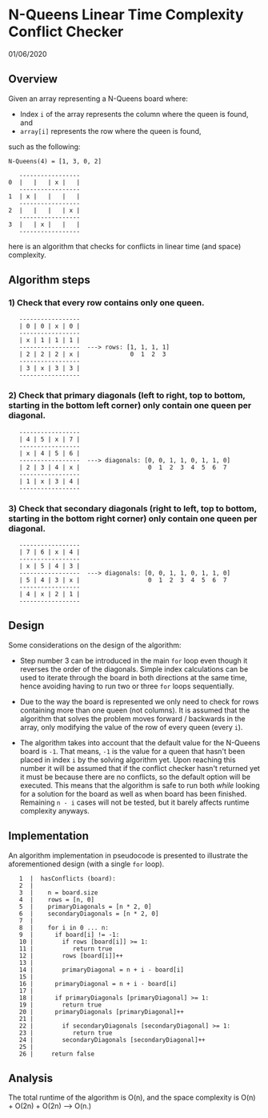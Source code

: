 # N-Queens Linear Time Complexity Conflict Checker
01/06/2020

## Overview
Given an array representing a N-Queens board where:

* Index `i` of the array represents the column where the queen is found, and
* `array[i]` represents the row where the queen is found,

such as the following:

```
N-Queens(4) = [1, 3, 0, 2]

   -----------------
0  |   |   | x |   |
   -----------------
1  | x |   |   |   |
   -----------------
2  |   |   |   | x |
   -----------------
3  |   | x |   |   |
   -----------------
```

here is an algorithm that checks for conflicts in linear time (and space) complexity.

## Algorithm steps

### 1) Check that every row contains only one queen.

```
   -----------------
   | 0 | 0 | x | 0 |
   -----------------
   | x | 1 | 1 | 1 |
   -----------------  ---> rows: [1, 1, 1, 1]
   | 2 | 2 | 2 | x |              0  1  2  3
   -----------------
   | 3 | x | 3 | 3 |
   -----------------
```

### 2) Check that primary diagonals (left to right, top to bottom, starting in the bottom left corner) only contain one queen per diagonal.

```
   -----------------                  
   | 4 | 5 | x | 7 |
   -----------------
   | x | 4 | 5 | 6 |
   -----------------  ---> diagonals: [0, 0, 1, 1, 0, 1, 1, 0]
   | 2 | 3 | 4 | x |                   0  1  2  3  4  5  6  7
   -----------------
   | 1 | x | 3 | 4 |
   -----------------
```

### 3) Check that secondary diagonals (right to left, top to bottom, starting in the bottom right corner) only contain one queen per diagonal.

```
   -----------------                  
   | 7 | 6 | x | 4 |
   -----------------
   | x | 5 | 4 | 3 |
   -----------------  ---> diagonals: [0, 0, 1, 1, 0, 1, 1, 0]
   | 5 | 4 | 3 | x |                   0  1  2  3  4  5  6  7
   -----------------
   | 4 | x | 2 | 1 |
   -----------------
```

## Design

Some considerations on the design of the algorithm:

* Step number 3 can be introduced in the main `for` loop even though it reverses the order of the diagonals. Simple index calculations can be used to iterate through the board in both directions at the same time, hence avoiding having to run two or three `for` loops sequentially. 

* Due to the way the board is represented we only need to check for rows containing more than one queen (not columns). It is assumed that the algorithm that solves the problem moves forward / backwards in the array, only modifying the value of the row of every queen (every `i`).

* The algorithm takes into account that the default value for the N-Queens board is `-1`. That means,
`-1` is the value for a queen that hasn't been placed in index `i` by the solving algorithm yet. Upon reaching this number it will be assumed that if the conflict checker hasn't returned yet it must be because there are no conflicts, so the default option will be executed. This means that the algorithm is safe to run both _while_ looking for a solution for the board as well as when board has been finished. Remaining `n - i` cases will not be tested, but it barely affects runtime complexity anyways. 


## Implementation

An algorithm implementation in pseudocode is presented to illustrate the aforementioned design (with a single `for` loop).

```
   1  |  hasConflicts (board):
   2  |
   3  |    n = board.size
   4  |    rows = [n, 0]            
   5  |    primaryDiagonals = [n * 2, 0]
   6  |    secondaryDiagonals = [n * 2, 0]
   7  |
   8  |    for i in 0 ... n:
   9  |      if board[i] != -1:
   10 |        if rows [board[i]] >= 1:
   11 |           return true
   12 |        rows [board[i]]++
   13 |
   14 |        primaryDiagonal = n + i - board[i]
   15 |
   16 |      primaryDiagonal = n + i - board[i]
   17 |
   18 |      if primaryDiagonals [primaryDiagonal] >= 1:
   19 |        return true
   20 |      primaryDiagonals [primaryDiagonal]++
   21 |
   22 |        if secondaryDiagonals [secondaryDiagonal] >= 1:
   23 |           return true
   24 |        secondaryDiagonals [secondaryDiagonal]++
   25 |
   26 |     return false
```

## Analysis

The total runtime of the algorithm is O(n), and the space complexity is O(n) + O(2n) + O(2n) --> O(n.)